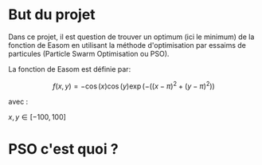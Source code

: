 # But du projet

Dans ce projet, il est question de trouver un optimum (ici le minimum) de la fonction de Easom en utilisant la méthode d'optimisation par essaims de particules (Particle Swarm Optimisation ou PSO).

La fonction de Easom est définie par:

$$ f(x,y) = -\cos(x)\cos(y)\exp(-((x - \pi)^2 + (y - \pi)^2)) $$ 

avec :

$x, y \in [-100, 100]$

# PSO c'est quoi ?


